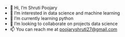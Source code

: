 - 👋 Hi, I’m Shruti Poojary
- 👀 I’m interested in data science and machine learning
- 🌱 I’m currently learning python
- 💞️ I’m looking to collaborate on projects data science
- 📫 You can reach me at poojaryshruti27@gmail.com

<!---
shrutipoojary27/shrutipoojary27 is a ✨ special ✨ repository because its `README.md` (this file) appears on your GitHub profile.
You can click the Preview link to take a look at your changes.
--->
